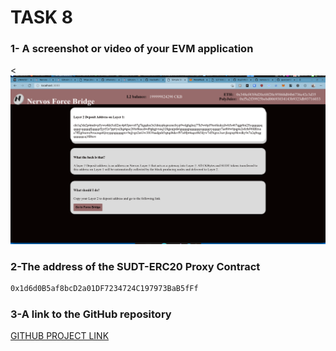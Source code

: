 # TASK 8

### 1- A screenshot or video of your EVM application

<![image](1.png)

### 2-The address of the SUDT-ERC20 Proxy Contract 

```bash
0x1d6d0B5af8bcD2a01DF7234724C197973BaB5fFf

```

### 3-A link to the GitHub repository 

<a href="https://github.com/quocson95/nervos-force-bridge">GITHUB PROJECT LINK</a>